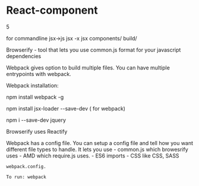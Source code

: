 # React-component
5

for commandline jsx->js
 jsx -x jsx components/ build/

 Browserify - tool that lets you use common.js format for your javascript dependencies

 Webpack gives option to build multiple files. You can have multiple entrypoints with webpack.

 Webpack installation:

  npm install webpack -g

  npm install jsx-loader --save-dev ( for webpack)

   npm i --save-dev jquery

  Browserify uses Reactify 

  Webpack has a config file. 
  You can setup a config file and tell how you want different file types to handle. 
  It lets you use 
    - common.js which browesrify uses
    - AMD which require.js uses.
    - ES6 imports 
    - CSS like CSS, SASS 




    webpack.config.

    To run: webpack



